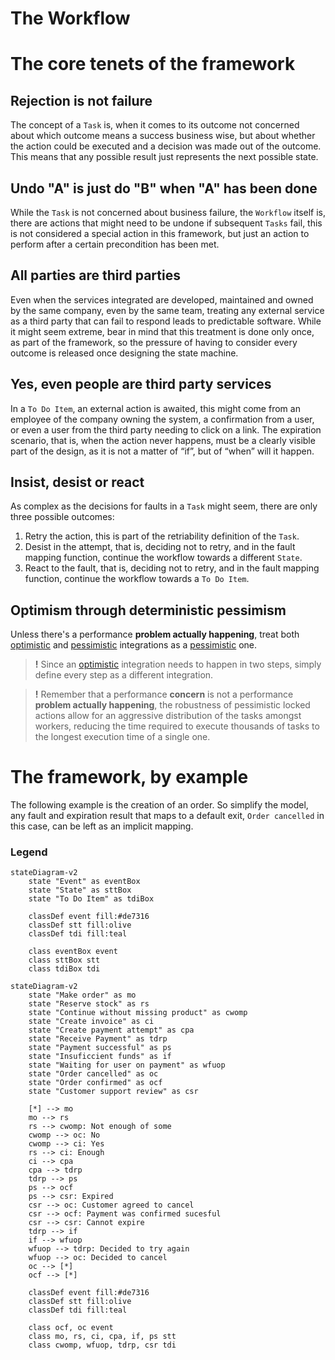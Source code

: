 # The Workflow

# The core tenets of the framework

## Rejection is not failure

The concept of a `Task` is, when it comes to its outcome not concerned about which outcome means a success business wise, but about whether the action could be executed and a decision was made out of the outcome. This means that any possible result just represents the next possible state.

## Undo "A" is just do "B" when "A" has been done

While the `Task` is not concerned about business failure, the `Workflow` itself is, there are actions that might need to be undone if subsequent `Tasks` fail, this is not considered a special action in this framework, but just an action to perform after a certain precondition has been met. 

## All parties are third parties

Even when the services integrated are developed, maintained and owned by the same company, even by the same team, treating any external service as a third party that can fail to respond leads to predictable software. While it might seem extreme, bear in mind that this treatment is done only once, as part of the framework, so the pressure of having to consider every outcome is released once designing the state machine.

## Yes, even people are third party services

In a `To Do Item`, an external action is awaited, this might come from an employee of the company owning the system, a confirmation from a user, or even a user from the third party needing to click on a link. The expiration scenario, that is, when the action never happens, must be a clearly visible part of the design, as it is not a matter of “if”, but of “when” will it happen.

## Insist, desist or react

As complex as the decisions for faults in a `Task` might seem, there are only three possible outcomes:

1. Retry the action, this is part of the retriability definition of the `Task`.
2. Desist in the attempt, that is, deciding not to retry, and in the fault mapping function, continue the workflow towards a different `State`.
3. React to the fault, that is, deciding not to retry, and in the fault mapping function, continue the workflow towards a `To Do Item`.

## Optimism through deterministic pessimism

Unless there's a performance **problem actually happening**, treat both [optimistic](#optimistic-lock-enabled-action) and [pessimistic](#pessimistic-lock-enabled-action) integrations as a [pessimistic](#pessimistic-lock-enabled-action) one.

> **!** Since an [optimistic](#optimistic-lock-enabled-action) integration needs to happen in two steps, simply define every step as a different integration.

> **!** Remember that a performance **concern** is not a performance **problem actually happening**, the robustness of pessimistic locked actions allow for an aggressive distribution of the tasks amongst workers, reducing the time required to execute thousands of tasks to the longest execution time of a single one.

# The framework, by example
The following example is the creation of an order. So simplify the model, any fault and expiration result that maps to a default exit, `Order cancelled` in this case, can be left as an implicit mapping.

### Legend
```mermaid
stateDiagram-v2
	state "Event" as eventBox
	state "State" as sttBox
	state "To Do Item" as tdiBox

	classDef event fill:#de7316
	classDef stt fill:olive
	classDef tdi fill:teal

	class eventBox event
	class sttBox stt
	class tdiBox tdi
```

```mermaid
stateDiagram-v2
	state "Make order" as mo
	state "Reserve stock" as rs
	state "Continue without missing product" as cwomp
	state "Create invoice" as ci
	state "Create payment attempt" as cpa
	state "Receive Payment" as tdrp
	state "Payment successful" as ps
	state "Insuficcient funds" as if
	state "Waiting for user on payment" as wfuop
	state "Order cancelled" as oc
	state "Order confirmed" as ocf
	state "Customer support review" as csr

	[*] --> mo
	mo --> rs
	rs --> cwomp: Not enough of some
    cwomp --> oc: No
    cwomp --> ci: Yes
	rs --> ci: Enough
	ci --> cpa
	cpa --> tdrp
	tdrp --> ps
	ps --> ocf
	ps --> csr: Expired
	csr --> oc: Customer agreed to cancel
	csr --> ocf: Payment was confirmed sucesful
	csr --> csr: Cannot expire
	tdrp --> if
	if --> wfuop
	wfuop --> tdrp: Decided to try again
	wfuop --> oc: Decided to cancel
	oc --> [*]
	ocf --> [*]

	classDef event fill:#de7316
	classDef stt fill:olive
	classDef tdi fill:teal

	class ocf, oc event
	class mo, rs, ci, cpa, if, ps stt
	class cwomp, wfuop, tdrp, csr tdi
```
